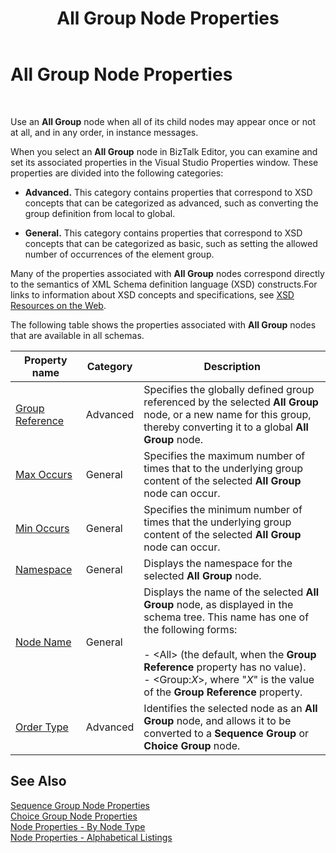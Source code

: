 ﻿---
title: All Group Node Properties
TOCTitle: All Group Node Properties
ms:assetid: b030e1b7-2bc5-4204-a541-0dd2cca0d202
ms:mtpsurl: https://msdn.microsoft.com/en-us/library/Aa578115(v=BTS.80)
ms:contentKeyID: 51530572
ms.date: 08/30/2017
mtps_version: v=BTS.80
---

# All Group Node Properties

 

Use an **All Group** node when all of its child nodes may appear once or not at all, and in any order, in instance messages.

When you select an **All Group** node in BizTalk Editor, you can examine and set its associated properties in the Visual Studio Properties window. These properties are divided into the following categories:

  - **Advanced.** This category contains properties that correspond to XSD concepts that can be categorized as advanced, such as converting the group definition from local to global.

  - **General.** This category contains properties that correspond to XSD concepts that can be categorized as basic, such as setting the allowed number of occurrences of the element group.

Many of the properties associated with **All Group** nodes correspond directly to the semantics of XML Schema definition language (XSD) constructs.For links to information about XSD concepts and specifications, see [XSD Resources on the Web](https://msdn.microsoft.com/en-us/library/aa547363\(v=bts.80\)).

The following table shows the properties associated with **All Group** nodes that are available in all schemas.

<table>
<thead>
<tr class="header">
<th>Property name</th>
<th>Category</th>
<th>Description</th>
</tr>
</thead>
<tbody>
<tr class="odd">
<td><a href="group-reference-node-property-of-all-schemas.md">Group Reference</a></td>
<td>Advanced</td>
<td>Specifies the globally defined group referenced by the selected <strong>All Group</strong> node, or a new name for this group, thereby converting it to a global <strong>All Group</strong> node.</td>
</tr>
<tr class="even">
<td><a href="max-occurs-node-property-of-all-schemas.md">Max Occurs</a></td>
<td>General</td>
<td>Specifies the maximum number of times that to the underlying group content of the selected <strong>All Group</strong> node can occur.</td>
</tr>
<tr class="odd">
<td><a href="min-occurs-node-property-of-all-schemas.md">Min Occurs</a></td>
<td>General</td>
<td>Specifies the minimum number of times that the underlying group content of the selected <strong>All Group</strong> node can occur.</td>
</tr>
<tr class="even">
<td><a href="namespace-node-property-of-all-schemas.md">Namespace</a></td>
<td>General</td>
<td>Displays the namespace for the selected <strong>All Group</strong> node.</td>
</tr>
<tr class="odd">
<td><a href="node-name-node-property-of-all-schemas.md">Node Name</a></td>
<td>General</td>
<td>Displays the name of the selected <strong>All Group</strong> node, as displayed in the schema tree. This name has one of the following forms:<br />
<br />
- &lt;All&gt; (the default, when the <strong>Group Reference</strong> property has no value).<br />
- &lt;Group:<em>X</em>&gt;, where &quot;<em>X</em>&quot; is the value of the <strong>Group Reference</strong> property.</td>
</tr>
<tr class="even">
<td><a href="order-type-node-property-of-all-schemas.md">Order Type</a></td>
<td>Advanced</td>
<td>Identifies the selected node as an <strong>All Group</strong> node, and allows it to be converted to a <strong>Sequence Group</strong> or <strong>Choice Group</strong> node.</td>
</tr>
</tbody>
</table>


## See Also

[Sequence Group Node Properties](sequence-group-node-properties.md)  
[Choice Group Node Properties](choice-group-node-properties.md)  
[Node Properties - By Node Type](node-properties-by-node-type.md)  
[Node Properties - Alphabetical Listings](node-properties-alphabetical-listings.md)


